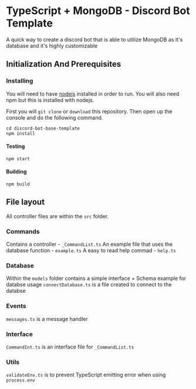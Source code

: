 # TypeScript + MongoDB - Discord Bot Template
A quick way to create a discord bot that is able to utilize MongoDB as it's database and it's highly customizable

## Initialization And Prerequisites
### Installing
You will need to have [nodejs](https://nodejs.org/en/) installed in order to run. You will also need npm but this is installed with nodejs.

First you will `git clone` or `download` this repository. Then open up the console and do the following command.
```
cd discord-bot-base-template
npm install
```
#### Testing
```
npm start
```
#### Building
```
npm build
```
## File layout
All controller files are within the `src` folder. 
### Commands
Contains a controller - `_CommandList.ts` 
An example file that uses the database function - `example.ts`
A easy to read help commad - `help.ts`
### Database
Within the `models` folder contains a simple interface + Schema example for databse usage
`connectDatabase.ts` is a file created to connect to the databse
### Events
`messages.ts` is a message handler
### Interface
`CommandInt.ts` is an interface file for `_CommandList.ts`
### Utils
`validateEnv.ts` is to prevent TypeScript emitting error when using `process.env`
